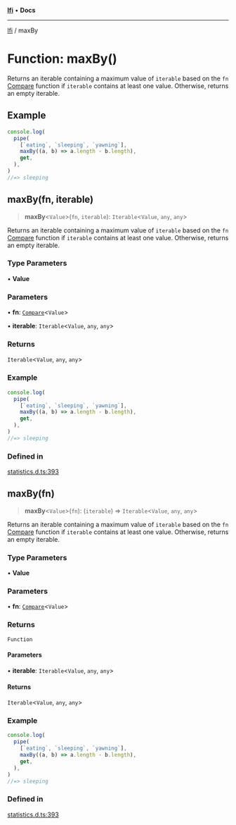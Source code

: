 [**lfi**](../readme.md) • **Docs**

---

[lfi](../globals.md) / maxBy

# Function: maxBy()

Returns an iterable containing a maximum value of `iterable` based on the `fn`
[Compare](../type-aliases/Compare.md) function if `iterable` contains at least
one value. Otherwise, returns an empty iterable.

## Example

```js
console.log(
  pipe(
    [`eating`, `sleeping`, `yawning`],
    maxBy((a, b) => a.length - b.length),
    get,
  ),
)
//=> sleeping
```

## maxBy(fn, iterable)

> **maxBy**\<`Value`\>(`fn`, `iterable`): `Iterable`\<`Value`, `any`, `any`\>

Returns an iterable containing a maximum value of `iterable` based on the `fn`
[Compare](../type-aliases/Compare.md) function if `iterable` contains at least
one value. Otherwise, returns an empty iterable.

### Type Parameters

• **Value**

### Parameters

• **fn**: [`Compare`](../type-aliases/Compare.md)\<`Value`\>

• **iterable**: `Iterable`\<`Value`, `any`, `any`\>

### Returns

`Iterable`\<`Value`, `any`, `any`\>

### Example

```js
console.log(
  pipe(
    [`eating`, `sleeping`, `yawning`],
    maxBy((a, b) => a.length - b.length),
    get,
  ),
)
//=> sleeping
```

### Defined in

[statistics.d.ts:393](https://github.com/TomerAberbach/lfi/blob/c9ef1bf4d1040d7f49c52b70b358c019e55f524d/src/operations/statistics.d.ts#L393)

## maxBy(fn)

> **maxBy**\<`Value`\>(`fn`): (`iterable`) => `Iterable`\<`Value`, `any`,
> `any`\>

Returns an iterable containing a maximum value of `iterable` based on the `fn`
[Compare](../type-aliases/Compare.md) function if `iterable` contains at least
one value. Otherwise, returns an empty iterable.

### Type Parameters

• **Value**

### Parameters

• **fn**: [`Compare`](../type-aliases/Compare.md)\<`Value`\>

### Returns

`Function`

#### Parameters

• **iterable**: `Iterable`\<`Value`, `any`, `any`\>

#### Returns

`Iterable`\<`Value`, `any`, `any`\>

### Example

```js
console.log(
  pipe(
    [`eating`, `sleeping`, `yawning`],
    maxBy((a, b) => a.length - b.length),
    get,
  ),
)
//=> sleeping
```

### Defined in

[statistics.d.ts:393](https://github.com/TomerAberbach/lfi/blob/c9ef1bf4d1040d7f49c52b70b358c019e55f524d/src/operations/statistics.d.ts#L393)
